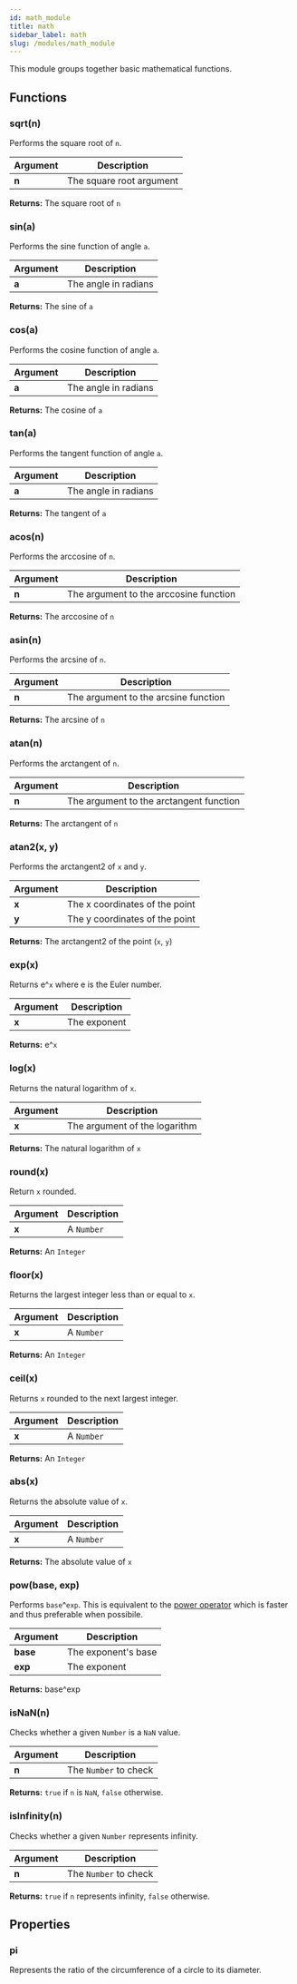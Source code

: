 ```yaml
---
id: math_module
title: math
sidebar_label: math
slug: /modules/math_module
---
```



This module groups together basic mathematical functions.



## Functions


### sqrt(n)
 Performs the square root of `n`.  


| Argument | Description |
| -------- | ----------- |
|  **n**  | The square root argument |



**Returns:** The square root of `n`




### sin(a)
 Performs the sine function of angle `a`.  


| Argument | Description |
| -------- | ----------- |
|  **a**  | The angle in radians |



**Returns:** The sine of `a`




### cos(a)
 Performs the cosine function of angle `a`.  


| Argument | Description |
| -------- | ----------- |
|  **a**  | The angle in radians |



**Returns:** The cosine of `a`




### tan(a)
 Performs the tangent function of angle `a`.  


| Argument | Description |
| -------- | ----------- |
|  **a**  | The angle in radians |



**Returns:** The tangent of `a`




### acos(n)
 Performs the arccosine of `n`.  


| Argument | Description |
| -------- | ----------- |
|  **n**  | The argument to the arccosine function |



**Returns:** The arccosine of `n`




### asin(n)
 Performs the arcsine of `n`.  


| Argument | Description |
| -------- | ----------- |
|  **n**  | The argument to the arcsine function |



**Returns:** The arcsine of `n`




### atan(n)
 Performs the arctangent of `n`.  


| Argument | Description |
| -------- | ----------- |
|  **n**  | The argument to the arctangent function |



**Returns:** The arctangent of `n`




### atan2(x, y)
 Performs the arctangent2 of `x` and `y`.   


| Argument | Description |
| -------- | ----------- |
|  **x**  | The x coordinates of the point |
|  **y**  | The y coordinates of the point |



**Returns:** The arctangent2 of the point (`x`, `y`)




### exp(x)
 Returns e^`x` where e is the Euler number.  


| Argument | Description |
| -------- | ----------- |
|  **x**  | The exponent |



**Returns:** e^`x`




### log(x)
 Returns the natural logarithm of `x`.  


| Argument | Description |
| -------- | ----------- |
|  **x**  | The argument of the logarithm |



**Returns:** The natural logarithm of `x`




### round(x)
 Return `x` rounded.  


| Argument | Description |
| -------- | ----------- |
|  **x**  | A `Number` |



**Returns:** An `Integer`




### floor(x)
 Returns the largest integer less than or equal to `x`.  


| Argument | Description |
| -------- | ----------- |
|  **x**  | A `Number` |



**Returns:** An `Integer`




### ceil(x)
 Returns `x` rounded to the next largest integer.  


| Argument | Description |
| -------- | ----------- |
|  **x**  | A `Number` |



**Returns:** An `Integer`




### abs(x)
 Returns the absolute value of `x`.  


| Argument | Description |
| -------- | ----------- |
|  **x**  | A `Number` |



**Returns:** The absolute value of `x`




### pow(base, exp)
 Performs `base`^`exp`. This is equivalent to the [power operator](operators.md#arithmetic-operators) which is faster and thus preferable when possibile.   


| Argument | Description |
| -------- | ----------- |
|  **base**  | The exponent's base |
|  **exp**  | The exponent |



**Returns:** base^exp




### isNaN(n)
 Checks whether a given `Number` is a `NaN` value.  


| Argument | Description |
| -------- | ----------- |
|  **n**  | The `Number` to check |



**Returns:** `true` if `n` is `NaN`, `false` otherwise.




### isInfinity(n)
 Checks whether a given `Number` represents infinity.  


| Argument | Description |
| -------- | ----------- |
|  **n**  | The `Number` to check |



**Returns:** `true` if `n` represents infinity, `false` otherwise.






## Properties


### pi
Represents the ratio of the circumference of a circle to its diameter.

